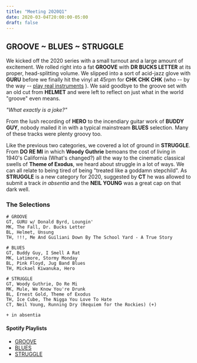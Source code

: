 ```yaml
---
title: "Meeting 2020Q1"
date: 2020-03-04T20:00:00-05:00
draft: false
---
```



## GROOVE ~ BLUES ~ STRUGGLE

We kicked off the 2020 series with a small turnout and a large amount of
excitement. We rolled right into a fat **GROOVE** with **DR BUCKS LETTER** at
its proper, head-splitting volume. We slipped into a sort of acid-jazz glove
with **GURU** before we finally hit the vinyl at 45rpm for **CHK CHK CHK** 
(who -- by the way -- [play real instruments](https://www.youtube.com/watch?v=sstB3BBDjtE) ). 
We said goodbye to the groove set with an old cut from **HELMET** and were left
to reflect on just what in the world "groove" even means.

*"What exactly is a joke?"*

From the lush recording of **HERO** to the incendiary guitar work of **BUDDY
GUY**, nobody mailed it in with a typical mainstream **BLUES** selection. Many
of these tracks were plenty groovy too. 

Like the previous two categories, we covered a lot of ground in **STRUGGLE**.
From **DO RE MI** in which **Woody Guthrie** bemoans the cost of living in
1940's California (What's changed?) all the way to the cinematic classical
swells of **Theme of Exodus**, we heard about struggle in a lot of ways. We can
all relate to being tired of being "treated like a goddamn stepchild". As
**STRUGGLE** is a new category for 2020, suggested by **CT** he was allowed to
submit a track _in absentia_ and the **NEIL YOUNG** was a great cap on that
dark well.



### The Selections 
```
# GROOVE
GT, GURU w/ Donald Byrd, Loungin'
MK, The Fall, Dr. Bucks Letter
BL, Helmet, Unsung
TH, !!!, Me And Guiliani Down By The School Yard - A True Story

# BLUES
GT, Buddy Guy, I Smell A Rat
MK, Latimore, Stormy Monday
BL, Pink Floyd, Jug Band Blues
TH, Mickael Kiwanuka, Hero

# STRUGGLE
GT, Woody Guthrie, Do Re Mi
MK, Mule, We Know You're Drunk
BL, Ernest Gold, Theme of Exodus
TH, Ice Cube, The Nigga You Love To Hate
CT, Neil Young, Running Dry (Requiem for the Rockies) (+)

+ in absentia
```

#### Spotify Playlists

- [GROOVE](https://open.spotify.com/playlist/4J8vOjK0YRFGaUVEyyvSPJ?si=p3T-nH3bSeKiHWe7OrKKPg)
- [BLUES](https://open.spotify.com/playlist/3UlfSLRbpRSfWopBt1KSSO?si=5-O39zD0T-iVx-RxIqRLjA)
- [STRUGGLE](https://open.spotify.com/playlist/3thQj4CByHsmgKBCBudddL?si=Q-PmGYqOTIeoykgYanPz4Q)


